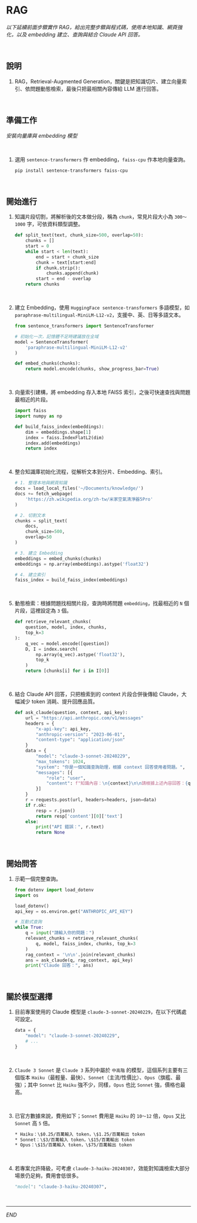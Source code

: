 # RAG

_以下延續前面步驟實作 RAG，給出完整步驟與程式碼，使用本地知識、網頁強化，以及 embedding 建立、查詢與結合 Claude API 回答。_

<br>

## 說明

1. RAG，Retrieval-Augmented Generation，關鍵是把知識切片、建立向量索引、依問題動態檢索，最後只把最相關內容傳給 LLM 進行回答。

<br>

## 準備工作

_安裝向量庫與 embedding 模型_

<br>

1. 選用 `sentence-transformers` 作 embedding，`faiss-cpu` 作本地向量查詢。

    ```bash
    pip install sentence-transformers faiss-cpu
    ```

<br>

## 開始進行

1. 知識片段切割，將解析後的文本做分段，稱為 `chunk`，常見片段大小為 `300～1000` 字，可依資料類型調整。

    ```python
    def split_text(text, chunk_size=500, overlap=50):
        chunks = []
        start = 0
        while start < len(text):
            end = start + chunk_size
            chunk = text[start:end]
            if chunk.strip():
                chunks.append(chunk)
            start = end - overlap
        return chunks
    ```

<br>

2. 建立 Embedding，使用 `HuggingFace sentence-transformers` 多語模型，如 `paraphrase-multilingual-MiniLM-L12-v2`，支援中、英、日等多語文本。

    ```python
    from sentence_transformers import SentenceTransformer

    # 初始化一次，記憶體不足時建議放在全域
    model = SentenceTransformer(
        'paraphrase-multilingual-MiniLM-L12-v2'
    )

    def embed_chunks(chunks):
        return model.encode(chunks, show_progress_bar=True)
    ```

<br>

3. 向量索引建構，將 embedding 存入本地 FAISS 索引，之後可快速查找與問題最相近的片段。

    ```python
    import faiss
    import numpy as np

    def build_faiss_index(embeddings):
        dim = embeddings.shape[1]
        index = faiss.IndexFlatL2(dim)
        index.add(embeddings)
        return index
    ```

<br>

4. 整合知識庫初始化流程，從解析文本到分片、Embedding、索引。

    ```python
    # 1. 整理本地與網頁知識
    docs = load_local_files('~/Documents/knowledge/')
    docs += fetch_webpage(
        'https://zh.wikipedia.org/zh-tw/米家空氣清淨器5Pro'
    )

    # 2. 切割文本
    chunks = split_text(
        docs, 
        chunk_size=500, 
        overlap=50
    )

    # 3. 建立 Embedding
    embeddings = embed_chunks(chunks)
    embeddings = np.array(embeddings).astype('float32')

    # 4. 建立索引
    faiss_index = build_faiss_index(embeddings)
    ```

<br>

5. 動態檢索：根據問題找相關片段，查詢時將問題 `embedding`，找最相近的 `N` 個片段，這裡設定為 `3` 個。

    ```python
    def retrieve_relevant_chunks(
        question, model, index, chunks,
        top_k=3
    ):
        q_vec = model.encode([question])
        D, I = index.search(
            np.array(q_vec).astype('float32'),
            top_k
        )
        return [chunks[i] for i in I[0]]
    ```

<br>

6. 結合 Claude API 回答，只把檢索到的 context 片段合併後傳給 Claude，大幅減少 token 消耗、提升回應品質。

    ```python
    def ask_claude(question, context, api_key):
        url = "https://api.anthropic.com/v1/messages"
        headers = {
            "x-api-key": api_key,
            "anthropic-version": "2023-06-01",
            "content-type": "application/json"
        }
        data = {
            "model": "claude-3-sonnet-20240229",
            "max_tokens": 1024,
            "system": "你是一個知識查詢助理，根據 context 回答使用者問題。",
            "messages": [{
                "role": "user",
                "content": f"知識內容：\n{context}\n\n請根據上述內容回答：{question}"
            }]
        }
        r = requests.post(url, headers=headers, json=data)
        if r.ok:
            resp = r.json()
            return resp['content'][0]['text']
        else:
            print("API 錯誤：", r.text)
            return None
    ```

<br>

## 開始問答

1. 示範一個完整查詢。

    ```python
    from dotenv import load_dotenv
    import os

    load_dotenv()
    api_key = os.environ.get("ANTHROPIC_API_KEY")

    # 互動式查詢
    while True:
        q = input("請輸入你的問題：")
        relevant_chunks = retrieve_relevant_chunks(
            q, model, faiss_index, chunks, top_k=3
        )
        rag_context = '\n\n'.join(relevant_chunks)
        ans = ask_claude(q, rag_context, api_key)
        print("Claude 回答：", ans)
    ```

<br>

## 關於模型選擇

1. 目前專案使用的 Claude 模型是 `claude-3-sonnet-20240229`，在以下代碼處可設定。

    ```python
    data = {
        "model": "claude-3-sonnet-20240229",
        # ...
    }
    ```

<br>

2. `Claude 3 Sonnet` 是 `Claude 3` 系列中屬於 `中高階` 的模型，這個系列主要有三個版本 `Haiku`（最輕量、最快）、`Sonnet`（主流/性價比）、`Opus`（旗艦、最強）；其中 `Sonnet` 比 `Haiku` 強不少，同樣，`Opus` 也比 `Sonnet` 強，價格也最高。

<br>

3. 已官方數據來說，費用如下；`Sonnet` 費用是 `Haiku` 的 `10～12` 倍，`Opus` 又比 `Sonnet` 高 `5` 倍。

    ```bash
    * Haiku：\$0.25/百萬輸入 token，\$1.25/百萬輸出 token
    * Sonnet：\$3/百萬輸入 token，\$15/百萬輸出 token
    * Opus：\$15/百萬輸入 token，\$75/百萬輸出 token
    ```

<br>

4. 若專案允許降級，可考慮 `claude-3-haiku-20240307`，效能對知識檢索大部分場景仍足夠，費用會低很多。

    ```python
    "model": "claude-3-haiku-20240307",
    ```

<br>

___

_END_